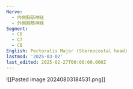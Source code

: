 ```yaml
---
Nerve:
  - 内側胸筋神経
  - 外側胸筋神経
Segment:
  - C6
  - C7
  - C8
English: Pectoralis Major (Sternocostal head)
lastmod: '2025-03-02'
last_edited: 2025-02-27T00:00:00.000Z
---
```


![[Pasted image 20240803184531.png]]
